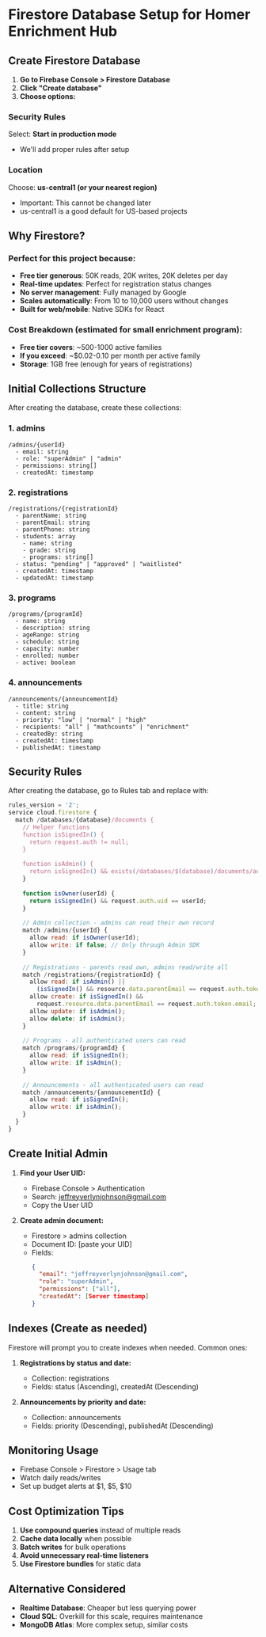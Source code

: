 # Firestore Database Setup for Homer Enrichment Hub

## Create Firestore Database

1. **Go to Firebase Console > Firestore Database**
2. **Click "Create database"**
3. **Choose options:**

### Security Rules
Select: **Start in production mode**
- We'll add proper rules after setup

### Location
Choose: **us-central1 (or your nearest region)**
- Important: This cannot be changed later
- us-central1 is a good default for US-based projects

## Why Firestore?

### Perfect for this project because:
- **Free tier generous**: 50K reads, 20K writes, 20K deletes per day
- **Real-time updates**: Perfect for registration status changes
- **No server management**: Fully managed by Google
- **Scales automatically**: From 10 to 10,000 users without changes
- **Built for web/mobile**: Native SDKs for React

### Cost Breakdown (estimated for small enrichment program):
- **Free tier covers**: ~500-1000 active families
- **If you exceed**: ~$0.02-0.10 per month per active family
- **Storage**: 1GB free (enough for years of registrations)

## Initial Collections Structure

After creating the database, create these collections:

### 1. admins
```
/admins/{userId}
  - email: string
  - role: "superAdmin" | "admin" 
  - permissions: string[]
  - createdAt: timestamp
```

### 2. registrations
```
/registrations/{registrationId}
  - parentName: string
  - parentEmail: string
  - parentPhone: string
  - students: array
    - name: string
    - grade: string
    - programs: string[]
  - status: "pending" | "approved" | "waitlisted"
  - createdAt: timestamp
  - updatedAt: timestamp
```

### 3. programs
```
/programs/{programId}
  - name: string
  - description: string
  - ageRange: string
  - schedule: string
  - capacity: number
  - enrolled: number
  - active: boolean
```

### 4. announcements
```
/announcements/{announcementId}
  - title: string
  - content: string
  - priority: "low" | "normal" | "high"
  - recipients: "all" | "mathcounts" | "enrichment"
  - createdBy: string
  - createdAt: timestamp
  - publishedAt: timestamp
```

## Security Rules

After creating the database, go to Rules tab and replace with:

```javascript
rules_version = '2';
service cloud.firestore {
  match /databases/{database}/documents {
    // Helper functions
    function isSignedIn() {
      return request.auth != null;
    }
    
    function isAdmin() {
      return isSignedIn() && exists(/databases/$(database)/documents/admins/$(request.auth.uid));
    }
    
    function isOwner(userId) {
      return isSignedIn() && request.auth.uid == userId;
    }
    
    // Admin collection - admins can read their own record
    match /admins/{userId} {
      allow read: if isOwner(userId);
      allow write: if false; // Only through Admin SDK
    }
    
    // Registrations - parents read own, admins read/write all
    match /registrations/{registrationId} {
      allow read: if isAdmin() || 
        (isSignedIn() && resource.data.parentEmail == request.auth.token.email);
      allow create: if isSignedIn() && 
        request.resource.data.parentEmail == request.auth.token.email;
      allow update: if isAdmin();
      allow delete: if isAdmin();
    }
    
    // Programs - all authenticated users can read
    match /programs/{programId} {
      allow read: if isSignedIn();
      allow write: if isAdmin();
    }
    
    // Announcements - all authenticated users can read
    match /announcements/{announcementId} {
      allow read: if isSignedIn();
      allow write: if isAdmin();
    }
  }
}
```

## Create Initial Admin

1. **Find your User UID:**
   - Firebase Console > Authentication
   - Search: jeffreyverlynjohnson@gmail.com
   - Copy the User UID

2. **Create admin document:**
   - Firestore > admins collection
   - Document ID: [paste your UID]
   - Fields:
     ```json
     {
       "email": "jeffreyverlynjohnson@gmail.com",
       "role": "superAdmin",
       "permissions": ["all"],
       "createdAt": [Server timestamp]
     }
     ```

## Indexes (Create as needed)

Firestore will prompt you to create indexes when needed. Common ones:

1. **Registrations by status and date:**
   - Collection: registrations
   - Fields: status (Ascending), createdAt (Descending)

2. **Announcements by priority and date:**
   - Collection: announcements
   - Fields: priority (Descending), publishedAt (Descending)

## Monitoring Usage

- Firebase Console > Firestore > Usage tab
- Watch daily reads/writes
- Set up budget alerts at $1, $5, $10

## Cost Optimization Tips

1. **Use compound queries** instead of multiple reads
2. **Cache data locally** when possible
3. **Batch writes** for bulk operations
4. **Avoid unnecessary real-time listeners**
5. **Use Firestore bundles** for static data

## Alternative Considered

- **Realtime Database**: Cheaper but less querying power
- **Cloud SQL**: Overkill for this scale, requires maintenance
- **MongoDB Atlas**: More complex setup, similar costs